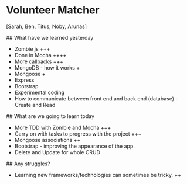 # Volunteer Matcher
[Sarah, Ben, Titus, Noby, Arunas]

## What have we learned yesterday
- Zombie js +++
- Done in Mocha ++++
- More callbacks +++
- MongoDB - how it works +
- Mongoose +
- Express
- Bootstrap
- Experimental coding
- How to communicate between front end and back end (database) - Create and Read

## What are we going to learn today
- More TDD with Zombie and Mocha +++
- Carry on with tasks to progress with the project +++
- Mongoose associations ++
- Bootstrap - improving the appearance of the app.
- Delete and Update for whole CRUD

## Any struggles?
- Learning new frameworks/technologies can sometimes be tricky. ++
